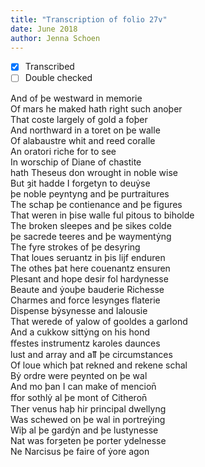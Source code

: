 ```yaml
---
title: "Transcription of folio 27v"
date: June 2018
author: Jenna Schoen
---
```

- [X] Transcribed
- [ ] Double checked

And of þe westward in memorie  
Of mars he maked hath right such anoþer  
That coste largely of gold a foþer  
And northward in a toret on þe walle  
Of alabaustre whit and reed coralle  
An oratori riche for to see  
In worschip of Diane of chastite  
hath Theseus don wrought in noble wise  
But ȝit hadde I forgetyn to deuẏse  
þe noble peyntyng and þe purtraitures  
The schap þe contienance and þe figures  
That weren in þise walle ful pitous to biholde  
The broken sleepes and þe sikes colde  
þe sacrede teeres and þe waymentẏng  
The fyre strokes of þe desyring  
That loues seruantz in þis lijf enduren  
The othes þat here couenantz ensuren  
Plesant and hope desir fol hardynesse  
Beaute and ẏouþe bauderie Richesse  
Charmes and force lesynges flaterie  
Dispense bẏsynesse and Ialousie  
That werede of yalow of gooldes a garlond  
And a cukkow sittẏng on his hond  
ﬀestes instrumentz karoles daunces  
lust and array and aỻ þe circumstances  
Of loue which þat rekned and rekene schal  
Bẏ ordre were peynted on þe wal  
And mo þan I can make of mencion̄  
ﬀor sothlẏ al þe mont of Citheron̄  
Ther venus haþ hir principal dwellyng  
Was schewed on þe wal in portreẏing  
Wiþ al þe gardẏn and þe lustynesse  
Nat was forȝeten þe porter ydelnesse  
Ne Narcisus þe faire of ẏore agon  
